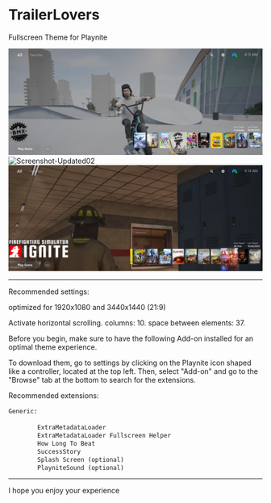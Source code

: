# TrailerLovers
Fullscreen Theme for Playnite

![Screenshot-Updated01](Screenshot-Updated01.png)
![Screenshot-Updated02](Screenshot-Updated02.png)
![Screenshot-Updated03](Screenshot-Updated03.png)
__________________________________________________________________________

Recommended settings:

optimized for 1920x1080 and 3440x1440 (21:9)

Activate horizontal scrolling.
columns: 10. 
space between elements: 37. 

Before you begin, make sure to have the following Add-on installed for an optimal theme experience.

To download them, go to settings by clicking on the Playnite icon shaped like a controller, located at the top left. Then, select "Add-on" and go to the "Browse" tab at the bottom to search for the extensions.


Recommended extensions:

	Generic:

    		ExtraMetadataLoader
    		ExtraMetadataLoader Fullscreen Helper
    		How Long To Beat
    		SuccessStory
    		Splash Screen (optional)
    		PlayniteSound (optional)

___________________________________________________________________________
I hope you enjoy your experience
